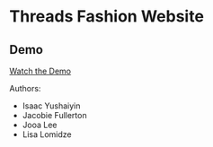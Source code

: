 # Threads Fashion Website


## Demo
[Watch the Demo](https://youtu.be/wfzPXBLuvPQ?si=9Y1wdjYILGq-O3_v)

Authors: 

* Isaac Yushaiyin
* Jacobie Fullerton
* Jooa Lee
* Lisa Lomidze

